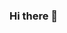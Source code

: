 ### Hi there 👋

<!--
**bhshivani/bhshivani** is a ✨ _special_ ✨ repository because its `README.md` (this file) appears on your GitHub profile.

Here are some ideas to get you started:

- 🔭 I’m currently practicing on "Data Analysis Projects"
- 🌱 I’m currently learning "Python, SQL, Power-BI, MS-EXCEL, Statistics& Mathematics
- 👯 I’m looking to collaborate on related projects ,which can help me to grow further
- 💬 Ask me about Sql,power bi,Ms-excel ,python
- 📫 How to reach me: https://www.linkedin.com/in/shivani-bhatnagar-916010222/
- ⚡ Fun fact: I THINK I AM FUNNY 🤓

